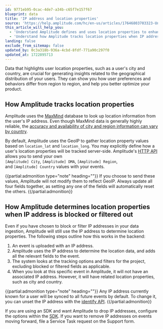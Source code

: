 ```yaml
---
id: 9771eb95-0cac-4de7-a34b-c65f7e157f67
blueprint: data
title: 'IP address and location properties'
source: 'https://help.amplitude.com/hc/en-us/articles/17646803703323-Understand-IP-address-and-location-properties'
this_article_will_help_you:
  - 'Understand Amplitude defines and uses location properties to enhance your analyses'
  - 'Understand how Amplitude tracks location properties when IP addresses are blocked or filtered out'
landing: false
exclude_from_sitemap: false
updated_by: 0c3a318b-936a-4cbd-8fdf-771a90c297f0
updated_at: 1722895713
---
```

Data that highlights user location properties, such as a user's city and country, are crucial for generating insights related to the geographical distribution of your users. They can show you how user preferences and behaviors differ from region to region, and help you better optimize your product. 

## How Amplitude tracks location properties

Amplitude uses the [MaxMind](https://www.maxmind.com/en/home) database to look up location information from the user's IP address. Even though MaxMind data is generally highly reliable, the [accuracy and availability of city and region information can vary by country](https://www.maxmind.com/en/geoip2-city-accuracy-comparison?country=&resolution=50).

By default, Amplitude uses the GeoIP to gather location property values based on `location_lat` and `location_long`. You may explicitly define how a user's location properties will be tracked server-side. Amplitude's [HTTP API](/docs/apis/analytics/http-v2) allows you to send your own `[Amplitude] City`, `[Amplitude] DMA`, `[Amplitude] Region`, and `[Amplitude] Country` values with your events.

{{partial:admonition type="note" heading=""}}
If you choose to send these values, Amplitude will not modify them to reflect GeoIP. Always update all four fields together, as setting any one of the fields will automatically reset the others.
{{/partial:admonition}}

## How Amplitude determines location properties when IP address is blocked or filtered out

Even if you have chosen to block or filter IP addresses in your data ingestion, Amplitude will still use the IP address to determine location properties. The following steps outline how this works in the backend:

1. An event is uploaded with an IP address.
2. Amplitude uses the IP address to determine the location data, and adds all the relevant fields to the event.
3. The system looks at the tracking options and filters for the project, excluding blocked or filtered fields as applicable.
4. When you look at this specific event in Amplitude, it will not have an associated IP address. However, it will have related location properties, such as city and country.

{{partial:admonition type="note" heading=""}}
Any IP address currently known for a user will be synced to all future events by default. To change it, you can unset the IP address with the [identify API](/docs/apis/analytics/identify).
{{/partial:admonition}}

If you are using an SDK and want Amplitude to drop IP addresses, configure the options within the [SDK](/docs/sdks/analytics). If you want to remove IP addresses on events moving forward, file a Service Task request on the Support form.